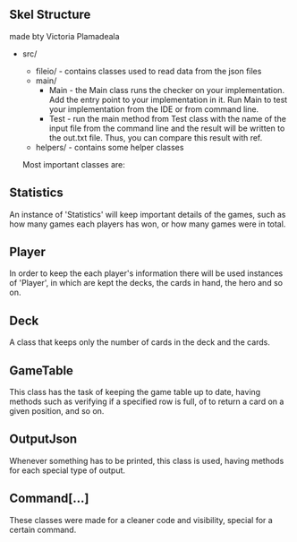 
## Skel Structure

made bty Victoria Plamadeala

* src/
  * fileio/ - contains classes used to read data from the json files
  * main/
      * Main - the Main class runs the checker on your implementation. Add the entry point to your implementation in it. Run Main to test your implementation from the IDE or from command line.
      * Test - run the main method from Test class with the name of the input file from the command line and the result will be written
        to the out.txt file. Thus, you can compare this result with ref.
  * helpers/ - contains some helper classes 

  Most important classes are:

## Statistics

An instance of 'Statistics' will keep important details of the games, such as how many games each players has won, or how many games were in total.

## Player

In order to keep the each player's information there will be used instances of 'Player', in which are kept the decks, the cards in hand, the hero and so on.

## Deck

A class that keeps only the number of cards in the deck and the cards.

## GameTable

This class has the task of keeping the game table up to date, having methods such as verifying if a specified row is full, of to return a card on a given position, and so on.

## OutputJson

Whenever something has to be printed, this class is used, having methods for each special type of output.

## Command[...]

These classes were made for a cleaner code and visibility, special for a certain command.

